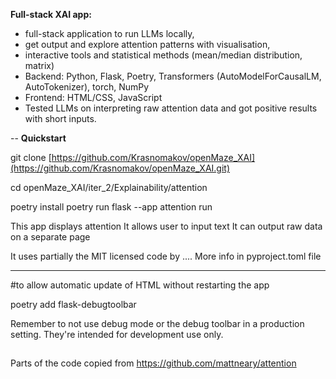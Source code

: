 **Full-stack XAI app:**
- full-stack application to run LLMs locally,
- get output and explore attention patterns with visualisation,
- interactive tools and statistical methods (mean/median distribution, matrix)
- Backend: Python, Flask, Poetry, Transformers (AutoModelForCausalLM, AutoTokenizer), torch, NumPy
- Frontend: HTML/CSS, JavaScript
- Tested LLMs on interpreting raw attention data and got positive results with short inputs.

--
**Quickstart**

git clone [https://github.com/Krasnomakov/openMaze_XAI](https://github.com/Krasnomakov/openMaze_XAI.git)

cd openMaze_XAI/iter_2/Explainability/attention

poetry install 
poetry run flask --app attention run 

This app displays attention 
It allows user to input text 
It can output raw data on a separate page 

It uses partially the MIT licensed code by ....
More info in pyproject.toml file 

---
#to allow automatic update of HTML without restarting the app

poetry add flask-debugtoolbar 

Remember to not use debug mode or the debug toolbar in a production setting. They're intended for development use only.

##

Parts of the code copied from https://github.com/mattneary/attention
